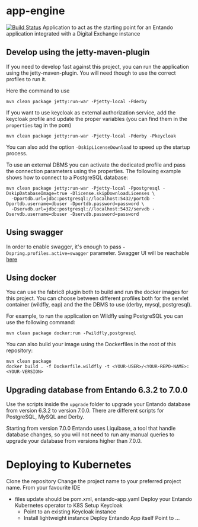 # app-engine
[![Build Status](https://jenkins.entandocloud.com/buildStatus/icon?job=de-entando-de-app-master)](https://jenkins.entandocloud.com/job/de-entando-de-app-master/)
Application to act as the starting point for an Entando application integrated with a Digital Exchange instance

## Develop using the jetty-maven-plugin
If you need to develop fast against this project, you can run the application using the jetty-maven-plugin.
You will need though to use the correct profiles to run it.

Here the command to use

```
mvn clean package jetty:run-war -Pjetty-local -Pderby
```

If you want to use keycloak as external authorization service, add the keycloak profile and update the proper
variables (you can find them in the `properties` tag in the pom)

```
mvn clean package jetty:run-war -Pjetty-local -Pderby -Pkeycloak
```

You can also add the option `-DskipLicenseDownload` to speed up the startup process.

To use an external DBMS you can activate the dedicated profile and pass the connection parameters
using the properties. The following example shows how to connect to a PostgreSQL database:

```
mvn clean package jetty:run-war -Pjetty-local -Ppostgresql -DskipDatabaseImage=true -Dlicense.skipDownloadLicenses \
  -Dportdb.url=jdbc:postgresql://localhost:5432/portdb -Dportdb.username=dbuser -Dportdb.password=password \
  -Dservdb.url=jdbc:postgresql://localhost:5432/servdb -Dservdb.username=dbuser -Dservdb.password=password
```

## Using swagger

In order to enable swagger, it's enough to pass `-Dspring.profiles.active=swagger` parameter. Swagger UI will be
reachable [here](http://localhost:8080/app-engine/api/swagger-ui.html)

## Using docker

You can use the fabric8 plugin both to build and run the docker images for this project. You can choose between
different profiles both for the servlet container (wildfly, eap)
and the the DBMS to use (derby, mysql, postgresql).

For example, to run the application on Wildfly using PostgreSQL you can use the following command:

```
mvn clean package docker:run -Pwildfly,postgresql
```

You can also build your image using the Dockerfiles in the root of this repository:

```
mvn clean package
docker build . -f Dockerfile.wildfly -t <YOUR-USER>/<YOUR-REPO-NAME>:<YOUR-VERSION>
```

## Upgrading database from Entando 6.3.2 to 7.0.0

Use the scripts inside the `upgrade` folder to upgrade your Entando database from version 6.3.2 to version 7.0.0. There are different scripts for PostgreSQL, MySQL and Derby.

Starting from version 7.0.0 Entando uses Liquibase, a tool that handle database changes, so you will not need to run any manual queries to upgrade your database from versions higher than 7.0.0.

# Deploying to Kubernetes
Clone the repository
Change the project name to your preferred project name. From your favourite IDE
 - files update should be pom.xml, entando-app.yaml
Deploy your Entando Kubernetes operator to K8S
Setup Keycloak
    - Point to an existing Keycloak instance
    - Install lightweight instance
Deploy Entando App itself
Point to ...       
